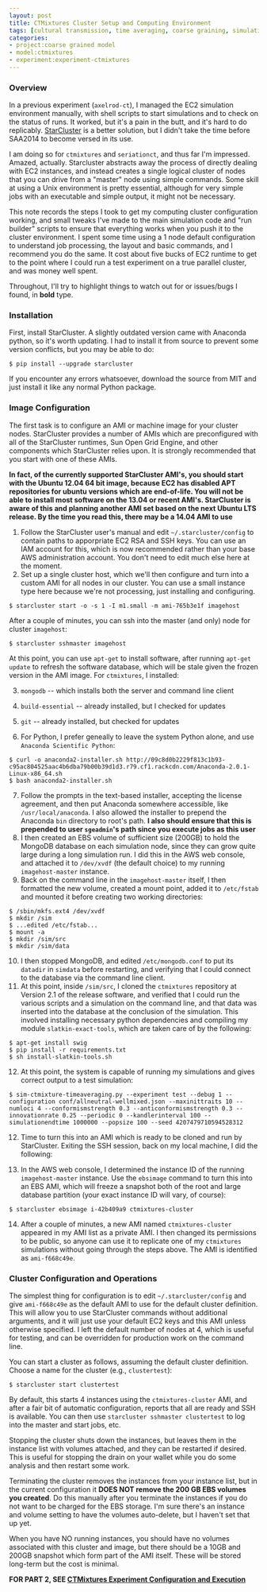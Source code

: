 ```yaml
---
layout: post
title: CTMixtures Cluster Setup and Computing Environment
tags: [cultural transmission, time averaging, coarse graining, simulation, dissertation, open science, reproducible science, experiments, experiment-ctmixture]
categories: 
- project:coarse grained model
- model:ctmixtures
- experiment:experiment-ctmixtures
---
```


### Overview ###

In a previous experiment (`axelrod-ct`), I managed the EC2 simulation environment manually, with shell scripts to start simulations and to check on the status of runs.  It worked, but it's a pain in the butt, and it's hard to do replicably.  [StarCluster](http://star.mit.edu/cluster/index.html) is a better solution, but I didn't take the time before SAA2014 to become versed in its use.  

I am doing so for `ctmixtures` and `seriationct`, and thus far I'm impressed.  Amazed, actually.  Starcluster abstracts away the process of directly dealing with EC2 instances, and instead creates a single logical cluster of nodes that you can drive from a "master" node using simple commands.  Some skill at using a Unix environment is pretty essential, although for very simple jobs with an executable and simple output, it might not be necessary.  

This note records the steps I took to get my computing cluster configuration working, and small tweaks I've made to the main simulation code and "run builder" scripts to ensure that everything works when you push it to the cluster environment.  I spent some time using a 1 node default configuration to understand job processing, the layout and basic commands, and I recommend you do the same.  It cost about five bucks of EC2 runtime to get to the point where I could run a test experiment on a true parallel cluster, and was money well spent.

Throughout, I'll try to highlight things to watch out for or issues/bugs I found, in **bold** type.  

### Installation ###

First, install StarCluster.  A slightly outdated version came with Anaconda python, so it's worth updating.  I had to install it from source to prevent some version conflicts, but you may be able to do:

```{.shell}
$ pip install --upgrade starcluster
```

If you encounter any errors whatsoever, download the source from MIT and just install it like any normal Python package.  

### Image Configuration ###

The first task is to configure an AMI or machine image for your cluster nodes.  StarCluster provides a number of AMIs which are preconfigured with all of the StarCluster runtimes, Sun Open Grid Engine, and other components which StarCluster relies upon.  It is strongly recommended that you start with one of these AMIs.  

**In fact, of the currently supported StarCluster AMI's, you should start with the Ubuntu 12.04 64 bit image, because EC2 has disabled APT repositories for ubuntu versions which are end-of-life.  You will not be able to install most software on the 13.04 or recent AMI's.  StarCluster is aware of this and planning another AMI set based on the next Ubuntu LTS release.  By the time you read this, there may be a 14.04 AMI to use**

1. Follow the StarCluster user's manual and edit `~/.starcluster/config` to contain paths to apporpriate EC2 RSA and SSH keys.  You can use an IAM account for this, which is now recommended rather than your base AWS administration account.  You don't need to edit much else here at the moment.  
1. Set up a single cluster host, which we'll then configure and turn into a custom AMI for all nodes in our cluster.  You can use a small instance type here because we're not processing, just installing and configuring.  

```{.shell}
$ starcluster start -o -s 1 -I m1.small -m ami-765b3e1f imagehost
```

After a couple of minutes, you can ssh into the master (and only) node for cluster `imagehost`:

```{.shell}
$ starcluster sshmaster imagehost
``` 

At this point, you can use `apt-get` to install software, after running `apt-get update` to refresh the software database, which will be stale given the frozen version in the AMI image.  For `ctmixtures`, I installed:

3.  `mongodb` -- which installs both the server and command line client
4.  `build-essential` -- already installed, but I checked for updates
5.  `git` -- already installed, but checked for updates

6. For Python, I prefer geneally to leave the system Python alone, and use `Anaconda Scientific Python`:

```{.shell}
$ curl -o anaconda2-installer.sh http://09c8d0b2229f813c1b93-c95ac804525aac4b6dba79b00b39d1d3.r79.cf1.rackcdn.com/Anaconda-2.0.1-Linux-x86_64.sh
$ bash anaconda2-installer.sh
```

7. Follow the prompts in the text-based installer, accepting the license agreement, and then put Anaconda somewhere accessible, like `/usr/local/anaconda`.  I also allowed the installer to prepend the Anaconda `bin` directory to root's path.  **I also should ensure that this is prepended to user `sgeadmin`'s  path since you execute jobs as this user**
8. I then created an EBS volume of sufficient size (200GB) to hold the MongoDB database on each simulation node, since they can grow quite large during a long simulation run.  I did this in the AWS web console, and attached it to `/dev/xvdf` (the default choice) to my running `imagehost-master` instance.  
9. Back on the command line in the `imagehost-master` itself, I then formatted the new volume, created a mount point, added it to `/etc/fstab` and mounted it before creating two working directories:

```{.shell}
$ /sbin/mkfs.ext4 /dev/xvdf
$ mkdir /sim
$ ...edited /etc/fstab...
$ mount -a
$ mkdir /sim/src
$ mkdir /sim/data
```

10.  I then stopped MongoDB, and edited `/etc/mongodb.conf` to put its `datadir` in `simdata` before restarting, and verifying that I could connect to the database via the command line client.  
11.  At this point, inside `/sim/src`, I cloned the `ctmixtures` repository at Version 2.1 of the release software, and verified that I could run the various scripts and a simulation on the command line, and that data was inserted into the database at the conclusion of the simulation.  This involved installing necessary python dependencies and compiling my module `slatkin-exact-tools`, which are taken care of by the following:

```{.shell}
$ apt-get install swig
$ pip install -r requirements.txt
$ sh install-slatkin-tools.sh
```

12. At this point, the system is capable of running my simulations and gives correct output to a test simulation:

```{.shell}
$ sim-ctmixture-timeaveraging.py --experiment test --debug 1 --configuration conf/allneutral-wellmixed.json --maxinittraits 10 --numloci 4 --conformismstrength 0.3 --anticonformismstrength 0.3 --innovationrate 0.25 --periodic 0 --kandlerinterval 100 --simulationendtime 1000000 --popsize 100 --seed 4207479710594528312
```
12. Time to turn this into an AMI which is ready to be cloned and run by StarCluster.  Exiting the SSH session, back on my local machine, I did the following:

13.  In the AWS web console, I determined the instance ID of the running `imagehost-master` instance.  Use the `ebsimage` command to turn this into an EBS AMI, which will freeze a snapshot both of the root and large database partition (your exact instance ID will vary, of course): 

```{.shell}
$ starcluster ebsimage i-42b409a9 ctmixtures-cluster
```

14. After a couple of minutes, a new AMI named `ctmixtures-cluster` appeared in my AMI list as a private AMI.  I then changed its permissions to be public, so anyone can use it to replicate one of my `ctmixtures` simulations without going through the steps above.  The AMI is identified as `ami-f668c49e`.  

### Cluster Configuration and Operations ###

The simplest thing for configuration is to edit `~/.starcluster/config` and give `ami-f668c49e` as the default AMI to use for the default cluster definition.  This will allow you to use StarCluster commands without additional arguments, and it will just use your default EC2 keys and this AMI unless otherwise specified.  I left the default number of nodes at 4, which is useful for testing, and can be overridden for production work on the command line.

You can start a cluster as follows, assuming the default cluster definition.  Choose a name for the cluster (e.g., `clustertest`):

```{.shell}
$ starcluster start clustertest
```

By default, this starts 4 instances using the `ctmixtures-cluster` AMI, and after a fair bit of automatic configuration, reports that all are ready and SSH is available.  You can then use `starcluster sshmaster clustertest` to log into the master and start jobs, etc.  

Stopping the cluster shuts down the instances, but leaves them in the instance list with volumes attached, and they can be restarted if desired.  This is useful for stopping the drain on your wallet while you do some analysis and then restart some work. 

Terminating the cluster removes the instances from your instance list, but in the current configuration it **DOES NOT remove the 200 GB EBS volumes you created**.  Do this manually after you terminate the instances if you do not want to be charged for the EBS storage.  I'm sure there's an instance and volume setting to have the volumes auto-delete, but I haven't set that up yet.  

When you have NO running instances, you should have no volumes associated with this cluster and image, but there should be a 10GB and 200GB snapshot which form part of the AMI itself.  These will be stored long-term but the cost is minimal.  


**FOR PART 2, SEE [CTMixtures Experiment Configuration and Execution](/project:coarse%20grained%20model/model:ctmixtures/experiment:experiment-ctmixtures/2014/09/14/ctmixtures-job-execution.html)**



